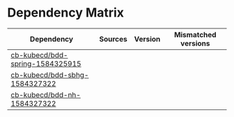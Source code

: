 # Dependency Matrix

Dependency | Sources | Version | Mismatched versions
---------- | ------- | ------- | -------------------
[cb-kubecd/bdd-spring-1584325915](https://github.com/cb-kubecd/bdd-spring-1584325915.git) |  | []() | 
[cb-kubecd/bdd-sbhg-1584327322](https://github.com/cb-kubecd/bdd-sbhg-1584327322.git) |  | []() | 
[cb-kubecd/bdd-nh-1584327322](https://github.com/cb-kubecd/bdd-nh-1584327322.git) |  | []() | 
